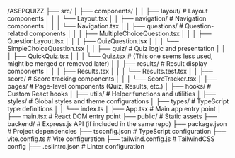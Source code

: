 /ASEPQUIZZ
 ├── src/
 │   ├── components/
 │   │   ├── layout/           # Layout components
 │   │   │   └── Layout.tsx
 │   │   ├── navigation/       # Navigation components
 │   │   │   └── Navigation.tsx
 │   │   ├── questions/        # Question-related components
 │   │   │   ├── MultipleChoiceQuestion.tsx
 │   │   │   ├── QuestionLayout.tsx
 │   │   │   ├── QuizQuestion.tsx
 │   │   │   └── SimpleChoiceQuestion.tsx
 │   │   ├── quiz/             # Quiz logic and presentation
 │   │   │   ├── QuickQuiz.tsx
 │   │   │   └── Quiz.tsx      # (This one seems less used, might be merged or removed later)
 │   │   ├── results/          # Result display components
 │   │   │   ├── Results.tsx
 │   │   │   └── Results.test.tsx
 │   │   ├── score/            # Score tracking components
 │   │   │   └── ScoreTracker.tsx
 │   ├── pages/           # Page-level components (Quiz, Results, etc.)
 │   ├── hooks/           # Custom React hooks
 │   ├── utils/           # Helper functions and utilities
 │   ├── styles/          # Global styles and theme configurations
 │   ├── types/           # TypeScript type definitions
 │   │   └── index.ts
 │   ├── App.tsx          # Main app entry point
 │   ├── main.tsx         # React DOM entry point
 ├── public/              # Static assets
 ├── backend/             # Express.js API (if included in the same repo)
 ├── package.json         # Project dependencies
 ├── tsconfig.json        # TypeScript configuration
 ├── vite.config.ts       # Vite configuration
 ├── tailwind.config.js   # TailwindCSS config
 ├── .eslintrc.json       # Linter configuration
